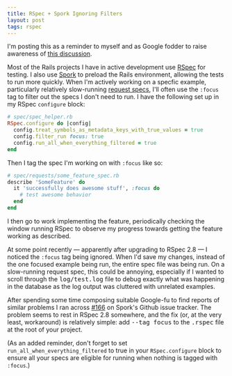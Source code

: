 ```yaml
---
title: RSpec + Spork Ignoring Filters
layout: post
tags: rspec
---
```


I'm posting this as a reminder to myself and as Google fodder to raise
awareness of [this
discussion](https://github.com/sporkrb/spork/issues/166).

Most of the Rails projects I have in active development use
[RSpec](http://rspec.info) for testing. I also use
[Spork](https://github.com/sporkrb/spork) to preload the Rails
environment, allowing the tests to run more quickly. When I'm actively
working on a specfic example, particularly relatively slow-running
[request
specs](https://www.relishapp.com/rspec/rspec-rails/docs/request-specs/request-spec),
I'll often use the <code>:focus</code> tag to filter out the specs I
don't need to run. I have the following set up in my RSpec
<code>configure</code> block:

```ruby
# spec/spec_helper.rb
RSpec.configure do |config|
  config.treat_symbols_as_metadata_keys_with_true_values = true
  config.filter_run focus: true
  config.run_all_when_everything_filtered = true
end
```

Then I tag the spec I'm working on with <code>:focus</code> like so:

```ruby
# spec/requests/some_feature_spec.rb
describe 'SomeFeature' do
  it 'successfully does awesome stuff', :focus do
    # test awesome behavior
  end
end
```

I then go to work implementing the feature, periodically checking the
window running RSpec to observe my progress towards getting the feature
working as described.

At some point recently — apparently after upgrading to RSpec 2.8 — I
noticed the <code>:focus</code> tag being ignored. When I'd save my
changes, instead of the one focused example being run, the entire spec
file was being run. On a slow-running request spec, this could be
annoying, especially if I wanted to scroll through the
<tt>log/test.log</tt> file to debug exactly what was happening in
the database as the log output was cluttered with unrelated examples.

After spending some time composing suitable Google-fu to find reports of
similar problems I ran across
[#166](https://github.com/sporkrb/spork/issues/166) on Spork's Github
issue tracker. The problem seems to rest in RSpec 2.8 somewhere, and the
fix (or, at the very least, workaround) is relatively simple: add
<kbd>--tag focus</kbd> to the <tt>.rspec</tt> file at the root of
your project.

(As an added reminder, don't forget to set
<code>run_all_when_everything_filtered</code> to true in your
<code>RSpec.configure</code> block to ensure all your specs are eligible
for running when nothing is tagged with <code>:focus</code>.)
